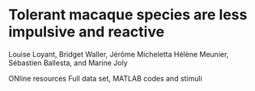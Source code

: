 # Tolerant macaque species are less impulsive and reactive 
Louise Loyant, Bridget Waller, Jérôme Micheletta Hélène Meunier, Sébastien Ballesta, and Marine Joly

ONline resources
Full data set,
MATLAB codes and
stimuli
